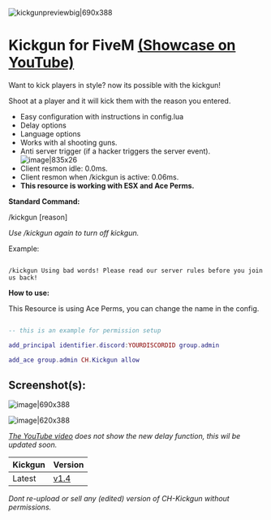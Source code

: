 ![kickgunpreviewbig|690x388](https://cdn.discordapp.com/attachments/1078248796896641145/1078424012285296751/FreeKickgun.png)


# Kickgun for FiveM [(Showcase on YouTube)](https://www.youtube.com/watch?v=aAeXMfHLKKg)


Want to kick players in style? now its possible with the kickgun!

Shoot at a player and it will kick them with the reason you entered.

* Easy configuration with instructions in config.lua
* Delay options
* Language options
* Works with al shooting guns.
* Anti server trigger (if a hacker triggers the server event).
![image|835x26](https://media.discordapp.net/attachments/1078248796896641145/1082231535891132466/image.png)
* Client resmon idle: 0.0ms.
* Client resmon when /kickgun is active: 0.06ms.
* **This resource is working with ESX and Ace Perms.**

**Standard Command:**

/kickgun [reason]

*Use /kickgun again to turn off kickgun.*

Example:

```

/kickgun Using bad words! Please read our server rules before you join us back!

```



**How to use:**

This Resource is using Ace Perms, you can change the name in the config.

```lua

-- this is an example for permission setup

add_principal identifier.discord:YOURDISCORDID group.admin

add_ace group.admin CH.Kickgun allow

```

## Screenshot(s):

![image|690x388](https://cdn.discordapp.com/attachments/1078248796896641145/1078313332043419668/image.png)

![image|620x388](https://cdn.discordapp.com/attachments/1078248796896641145/1078332636386312344/image.png)

*[The YouTube video](https://www.youtube.com/watch?v=aAeXMfHLKKg) does not show the new delay function, this wil be updated soon.*

| Kickgun       | Version |
| ----------- | ----------- |
| Latest      | [v1.4](https://github.com/YoCazza/CH-Kickgun/releases/tag/v1.4)       |

*Dont re-upload or sell any (edited) version of CH-Kickgun without permissions.*




